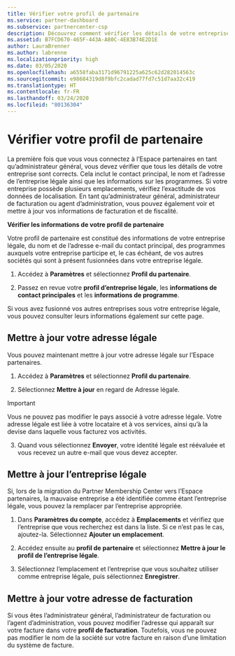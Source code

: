 ```yaml
---
title: Vérifier votre profil de partenaire
ms.service: partner-dashboard
ms.subservice: partnercenter-csp
description: Découvrez comment vérifier les détails de votre entreprise comme le contact principal, l’adresse et les informations sur les programmes. Vous pouvez aussi mettre à jour votre adresse légale et votre adresse de facturation.
ms.assetid: B7FCD670-465F-443A-A80C-4E83B74E2D1E
author: LauraBrenner
ms.author: labrenne
ms.localizationpriority: high
ms.date: 03/05/2020
ms.openlocfilehash: a6558faba3171d96791225a625c62d282014563c
ms.sourcegitcommit: e98684319d8f9bfc2cadad77fd7c51d7aa32c419
ms.translationtype: HT
ms.contentlocale: fr-FR
ms.lasthandoff: 03/24/2020
ms.locfileid: "80136304"
---
```

# <a name="verify-your-partner-profile"></a>Vérifier votre profil de partenaire

La première fois que vous vous connectez à l’Espace partenaires en tant qu’administrateur général, vous devez vérifier que tous les détails de votre entreprise sont corrects. Cela inclut le contact principal, le nom et l’adresse de l’entreprise légale ainsi que les informations sur les programmes. Si votre entreprise possède plusieurs emplacements, vérifiez l’exactitude de vos données de localisation. En tant qu’administrateur général, administrateur de facturation ou agent d’administration, vous pouvez également voir et mettre à jour vos informations de facturation et de fiscalité. 

**Vérifier les informations de votre profil de partenaire**

Votre profil de partenaire est constitué des informations de votre entreprise légale, du nom et de l’adresse e-mail du contact principal, des programmes auxquels votre entreprise participe et, le cas échéant, de vos autres sociétés qui sont à présent fusionnées dans votre entreprise légale.

1.  Accédez à **Paramètres** et sélectionnez **Profil du partenaire**.

2.  Passez en revue votre **profil d’entreprise légale**, les **informations de contact principales** et les **informations de programme**.

Si vous avez fusionné vos autres entreprises sous votre entreprise légale, vous pouvez consulter leurs informations également sur cette page.

## <a name="update-your-legal-address"></a>Mettre à jour votre adresse légale

Vous pouvez maintenant mettre à jour votre adresse légale sur l’Espace partenaires.

1. Accédez à **Paramètres** et sélectionnez **Profil du partenaire**. 

2. Sélectionnez **Mettre à jour** en regard de Adresse légale. 

>[!Important]
>Vous ne pouvez pas modifier le pays associé à votre adresse légale. Votre adresse légale est liée à votre locataire et à vos services, ainsi qu’à la devise dans laquelle vous facturez vos activités. 

3. Quand vous sélectionnez **Envoyer**, votre identité légale est réévaluée et vous recevez un autre e-mail que vous devez accepter.

## <a name="update-legal-business"></a>Mettre à jour l’entreprise légale

Si, lors de la migration du Partner Membership Center vers l’Espace partenaires, la mauvaise entreprise a été identifiée comme étant l’entreprise légale, vous pouvez la remplacer par l’entreprise appropriée.

1. Dans **Paramètres du compte**, accédez à **Emplacements** et vérifiez que l’entreprise que vous recherchez est dans la liste. Si ce n’est pas le cas, ajoutez-la. Sélectionnez **Ajouter un emplacement**.

2.    Accédez ensuite au **profil de partenaire** et sélectionnez **Mettre à jour le profil de l’entreprise légale**.

3.    Sélectionnez l’emplacement et l’entreprise que vous souhaitez utiliser comme entreprise légale, puis sélectionnez **Enregistrer**.

## <a name="update-your-billing-address"></a>Mettre à jour votre adresse de facturation

Si vous êtes l’administrateur général, l’administrateur de facturation ou l’agent d’administration, vous pouvez modifier l’adresse qui apparaît sur votre facture dans votre **profil de facturation**. Toutefois, vous ne pouvez pas modifier le nom de la société sur votre facture en raison d’une limitation du système de facture.

 


